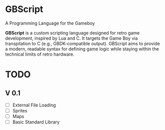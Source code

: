 # GBScript
A Programming Language for the Gameboy

**GBScript** is a custom scripting language designed for retro game development, inspired by Lua and C. It targets the Game Boy via transpilation to C (e.g., GBDK-compatible output). GBScript aims to provide a modern, readable syntax for defining game logic while staying within the technical limits of retro hardware.

# TODO
## V 0.1
- [ ] External File Loading
- [ ] Sprites
- [ ] Maps
- [ ] Basic Standard Library